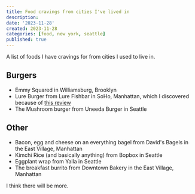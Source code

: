 ```yaml
---
title: Food cravings from cities I've lived in
description:
date: '2023-11-28'
created: 2023-11-28
categories: [food, new york, seattle]
published: true
---
```


A list of foods I have cravings for from cities I used to live in.

## Burgers

- Emmy Squared in Williamsburg, Brooklyn
- Lure Burger from Lure Fishbar in SoHo, Manhattan, which I discovered because of [this review](https://ny.eater.com/2006/9/14/6822667/on-the-house-the-best-burger-downtown)
- The Mushroom burger from Uneeda Burger in Seattle

## Other

- Bacon, egg and cheese on an everything bagel from David's Bagels in the East Village, Manhattan
- Kimchi Rice (and basically anything) from Bopbox in Seattle
- Eggplant wrap from Yalla in Seattle
- The breakfast burrito from Downtown Bakery in the East Village, Manhattan

I think there will be more.

